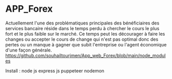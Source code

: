 # APP_Forex

Actuellement l'une des problématiques principales des bénéficiaires des services bancaire réside dans le temps perdu à chercher le cours le plus fort et le plus faible sur le marché. Ce temps peut les décourager à faire les changes ou accepter le cours de change qui n'est pas optimal donc des pertes ou un manque à gagner que subit l'entreprise ou l'agent économique d'une façon générale. https://github.com/souhailtourjmen/App_web_Forex/blob/main/node_modules

Install : node js express js puppeteer nodemon
